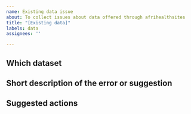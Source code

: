 ```yaml
---
name: Existing data issue
about: To collect issues about data offered through afrihealthsites
title: "[Existing data]"
labels: data
assignees: ''

---
```


## Which dataset


## Short description of the error or suggestion


## Suggested actions
